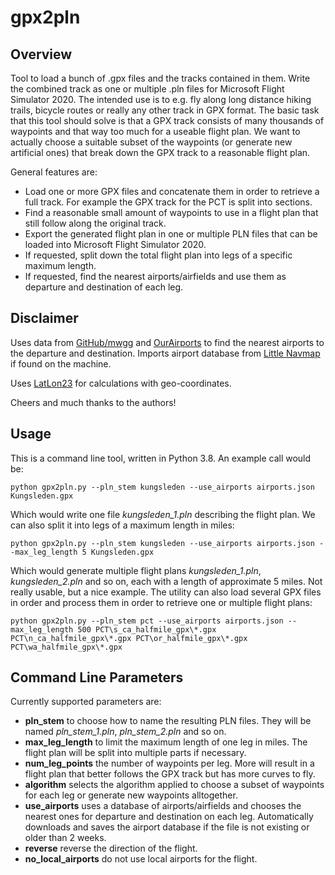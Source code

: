 # gpx2pln

## Overview

Tool to load a bunch of .gpx files and the tracks contained in them. Write the combined track as one or multiple .pln files for Microsoft Flight Simulator 2020. The intended use is to e.g. fly along long distance hiking trails, bicycle routes or really any other track in GPX format. The basic task that this tool should solve is that a GPX track consists of many thousands of waypoints and that way too much for a useable flight plan. We want to actually choose a suitable subset of the waypoints (or generate new artificial ones) that break down the GPX track to a reasonable flight plan.

General features are:
- Load one or more GPX files and concatenate them in order to retrieve a full track. For example the GPX track for the PCT is split into sections.
- Find a reasonable small amount of waypoints to use in a flight plan that still follow along the original track.
- Export the generated flight plan in one or multiple PLN files that can be loaded into Microsoft Flight Simulator 2020.
- If requested, split down the total flight plan into legs of a specific maximum length.
- If requested, find the nearest airports/airfields and use them as departure and destination of each leg.

## Disclaimer

Uses data from [GitHub/mwgg](https://github.com/mwgg/Airports) and [OurAirports](https://ourairports.com/data/) to find the nearest airports to the departure and destination. Imports airport database from [Little Navmap](https://albar965.github.io/littlenavmap.html) if found on the machine.

Uses [LatLon23](https://github.com/hickeroar/LatLon23) for calculations with geo-coordinates.

Cheers and much thanks to the authors!

## Usage

This is a command line tool, written in Python 3.8. An example call would be:
    
    python gpx2pln.py --pln_stem kungsleden --use_airports airports.json Kungsleden.gpx

Which would write one file *kungsleden_1.pln* describing the flight plan. We can also split it into legs of a maximum length in miles:

    python gpx2pln.py --pln_stem kungsleden --use_airports airports.json --max_leg_length 5 Kungsleden.gpx

Which would generate multiple flight plans *kungsleden_1.pln*, *kungsleden_2.pln* and so on, each with a length of approximate 5 miles. Not really usable, but a nice example. The utility can also load several GPX files in order and process them in order to retrieve one or multiple flight plans:

    python gpx2pln.py --pln_stem pct --use_airports airports.json --max_leg_length 500 PCT\s_ca_halfmile_gpx\*.gpx PCT\n_ca_halfmile_gpx\*.gpx PCT\or_halfmile_gpx\*.gpx PCT\wa_halfmile_gpx\*.gpx

## Command Line Parameters

Currently supported parameters are:
- **pln_stem** to choose how to name the resulting PLN files. They will be named *pln_stem_1.pln*, *pln_stem_2.pln* and so on.
- **max_leg_length** to limit the maximum length of one leg in miles. The flight plan will be split into multiple parts if necessary.
- **num_leg_points** the number of waypoints per leg. More will result in a flight plan that better follows the GPX track but has more curves to fly.
- **algorithm** selects the algorithm applied to choose a subset of waypoints for each leg or generate new waypoints alltogether.
- **use_airports** uses a database of airports/airfields and chooses the nearest ones for departure and destination on each leg. Automatically downloads and saves the airport database if the file is not existing or older than 2 weeks.
- **reverse** reverse the direction of the flight.
- **no_local_airports** do not use local airports for the flight.